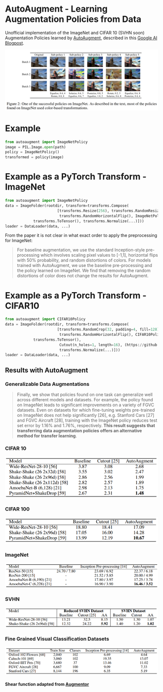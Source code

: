 # AutoAugment - Learning Augmentation Policies from Data
Unofficial implementation of the ImageNet and CIFAR 10 (SVHN soon) Augmentation Policies learned by [AutoAugment](https://arxiv.org/abs/1805.09501v1), described in this [Google AI Blogpost](https://ai.googleblog.com/2018/06/improving-deep-learning-performance.html).

![Examples of the best ImageNet Policy](figures/Figure2_Paper.png)

# Example
```python
from autoaugment import ImageNetPolicy
image = PIL.Image.open(path)
policy = ImageNetPolicy()
transformed = policy(image)
```


# Example as a PyTorch Transform - ImageNet 
```python
from autoaugment import ImageNetPolicy
data = ImageFolder(rootdir, transform=transforms.Compose(
                        [transforms.Resize(256), transforms.RandomResizedCrop(224), 
                         transforms.RandomHorizontalFlip(), ImageNetPolicy(), 
			 transforms.ToTensor(), transforms.Normalize(...)]))
loader = DataLoader(data, ...)
```

From the paper it is not clear in what exact order to apply the preprocessing for ImageNet:

> For baseline augmentation, we use the standard Inception-style pre-processing which involves scaling pixel values to [-1,1],
> horizontal flips with 50% probability, and random distortions of colors. For models trained with AutoAugment, we use the baseline pre-processing
> and the policy learned on ImageNet. We find that removing the random distortions of color does not change the results for AutoAugment.

# Example as a PyTorch Transform - CIFAR10
```python
from autoaugment import CIFAR10Policy
data = ImageFolder(rootdir, transform=transforms.Compose(
                        [transforms.RandomCrop(32, padding=4, fill=128), # gray fill value is important bc of the color operations
                         transforms.RandomHorizontalFlip(), CIFAR10Policy(), 
			 transforms.ToTensor(), 
                         Cutout(n_holes=1, length=16), (https://github.com/uoguelph-mlrg/Cutout/blob/master/util/cutout.py)
                         transforms.Normalize(...)]))
loader = DataLoader(data, ...)
```

## Results with AutoAugment

### Generalizable Data Augmentations

> Finally, we show that policies found on one task can generalize well across different models and datasets. 
> For example, the policy found on ImageNet leads to significant improvements on a variety of FGVC datasets. Even on datasets for
> which fine-tuning weights pre-trained on ImageNet does not help significantly [26], e.g. Stanford
> Cars [27] and FGVC Aircraft [28], training with the ImageNet policy reduces test set error by 1.16%
> and 1.76%, respectively. __This result suggests that transferring data augmentation policies offers an
> alternative method for transfer learning__.

### CIFAR 10

![CIFAR10 Results](figures/CIFAR10_results.png)

### CIFAR 100

![CIFAR10 Results](figures/CIFAR100_results.png)

### ImageNet

![ImageNet Results](figures/ImageNet_results.png)

### SVHN

![SVHN Results](figures/SVHN_results.png)

### Fine Grained Visual Classification Datasets

![SVHN Results](figures/FGVC_results.png)

#### Shear function adapted from [Augmentor](https://github.com/mdbloice/Augmentor/blob/master/Augmentor/Operations.py)
